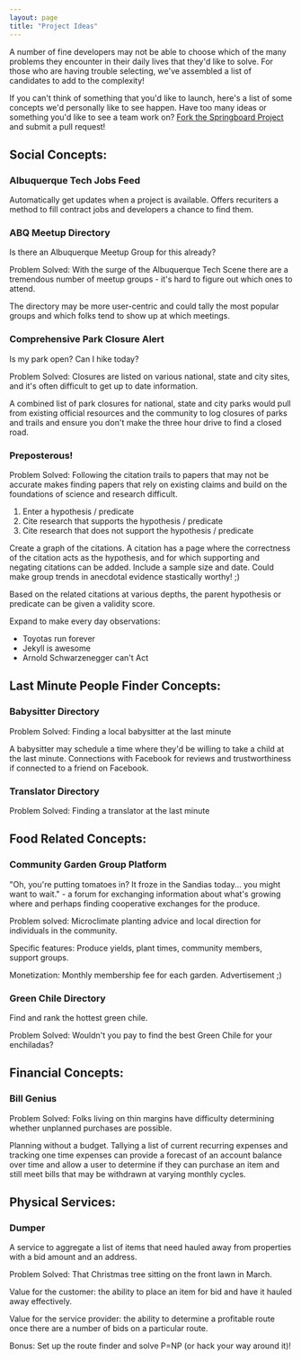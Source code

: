 ```yaml
---
layout: page
title: "Project Ideas"
---
```


A number of fine developers may not be able to choose which of the many problems they encounter in their daily lives that they'd like to solve. For those who are having trouble selecting, we've assembled a list of candidates to add to the complexity!

If you can't think of something that you'd like to launch, here's a list of some concepts we'd personally like to see happen. Have too many ideas or something you'd like to see a team work on? [Fork the Springboard Project](https://github.com/bowtie-io/springboard) and submit a pull request!

## Social Concepts:

### Albuquerque Tech Jobs Feed

Automatically get updates when a project is available. Offers recuriters a method to fill contract jobs and developers a chance to find them.

### ABQ Meetup Directory

Is there an Albuquerque Meetup Group for this already?

Problem Solved: With the surge of the Albuquerque Tech Scene there are a tremendous number of meetup groups - it's hard to figure out which ones to attend.

The directory may be more user-centric and could tally the most popular groups and which folks tend to show up at which meetings.

### Comprehensive Park Closure Alert

Is my park open? Can I hike today?

Problem Solved: Closures are listed on various national, state and city sites, and it's often difficult to get up to date information.

A combined list of park closures for national, state and city parks would pull from existing official resources and the community to log closures of parks and trails and ensure you don't make the three hour drive to find a closed road.

### Preposterous!

Problem Solved: Following the citation trails to papers that may not be accurate makes finding papers that rely on existing claims and build on the foundations of science and research difficult.

1. Enter a hypothesis / predicate
1. Cite research that supports the hypothesis / predicate
1. Cite research that does not support the hypothesis / predicate

Create a graph of the citations. A citation has a page where the correctness of the citation acts as the hypothesis, and for which supporting and negating citations can be added. Include a sample size and date. Could make group trends in anecdotal evidence stastically worthy! ;)

Based on the related citations at various depths, the parent hypothesis or predicate can be given a validity score.

Expand to make every day observations:

- Toyotas run forever
- Jekyll is awesome
- Arnold Schwarzenegger can't Act

## Last Minute People Finder Concepts:

### Babysitter Directory

Problem Solved: Finding a local babysitter at the last minute

A babysitter may schedule a time where they'd be willing to take a child at the last minute. Connections with Facebook for reviews and trustworthiness if connected to a friend on Facebook.


### Translator Directory

Problem Solved: Finding a translator at the last minute

## Food Related Concepts:

### Community Garden Group Platform

"Oh, you're putting tomatoes in? It froze in the Sandias today... you might want to wait." - a forum for exchanging information about what's growing where and perhaps finding cooperative exchanges for the produce.

Problem solved: Microclimate planting advice and local direction for individuals in the community.

Specific features: Produce yields, plant times, community members, support groups.

Monetization: Monthly membership fee for each garden. Advertisement ;)


### Green Chile Directory

Find and rank the hottest green chile.

Problem Solved: Wouldn't you pay to find the best Green Chile for your
enchiladas?

## Financial Concepts:

### Bill Genius

Problem Solved: Folks living on thin margins have difficulty determining whether
unplanned purchases are possible.

Planning without a budget. Tallying a list of current recurring expenses and
tracking one time expenses can provide a forecast of an account balance over
time and allow a user to determine if they can purchase an item and still meet
bills that may be withdrawn at varying monthly cycles.

## Physical Services:

### Dumper

A service to aggregate a list of items that need hauled away from properties
with a bid amount and an address.

Problem Solved: That Christmas tree sitting on the front lawn in March.

Value for the customer: the ability to place an item for bid and have it hauled
away effectively.

Value for the service provider: the ability to determine a profitable route once
there are a number of bids on a particular route.

Bonus: Set up the route finder and solve P=NP (or hack your way around it)!
